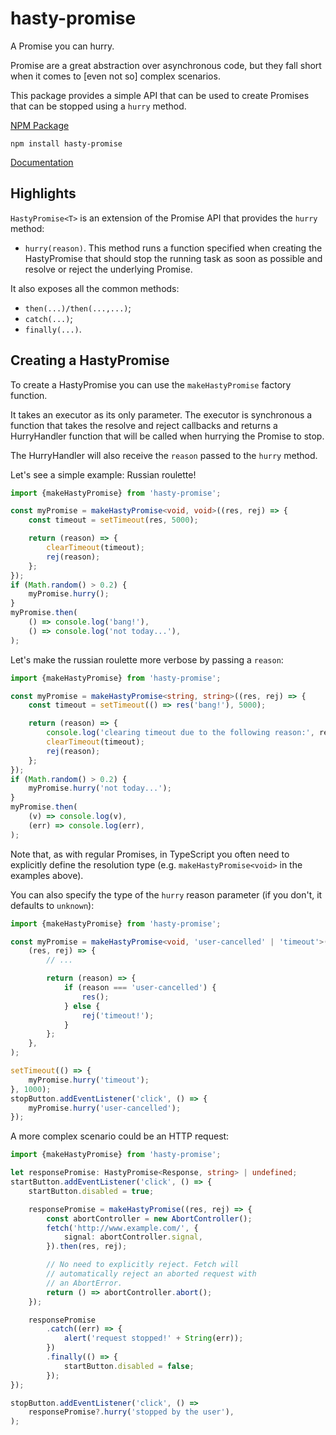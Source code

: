 # hasty-promise

A Promise you can hurry.

Promise are a great abstraction over asynchronous code,
but they fall short when it comes to [even not so] complex scenarios.

This package provides a simple API that can be used to create
Promises that can be stopped using a `hurry` method.

[NPM Package](https://www.npmjs.com/package/hasty-promise)

`npm install hasty-promise`

[Documentation](./docs/README.md)

## Highlights

`HastyPromise<T>` is an extension of the Promise API
that provides the `hurry` method:

- `hurry(reason)`. This method runs a function specified when creating
  the HastyPromise that should stop
  the running task as soon as possible and resolve or reject
  the underlying Promise.

It also exposes all the common methods:

- `then(...)/then(...,...)`;
- `catch(...)`;
- `finally(...)`.

## Creating a HastyPromise

To create a HastyPromise you can use the `makeHastyPromise` factory function.

It takes an executor as its only parameter. The executor is synchronous a function that
takes the resolve and reject callbacks and returns a HurryHandler function that
will be called when hurrying the Promise to stop.

The HurryHandler will also receive the `reason` passed to the `hurry` method.

Let's see a simple example: Russian roulette!

```ts
import {makeHastyPromise} from 'hasty-promise';

const myPromise = makeHastyPromise<void, void>((res, rej) => {
	const timeout = setTimeout(res, 5000);

	return (reason) => {
		clearTimeout(timeout);
		rej(reason);
	};
});
if (Math.random() > 0.2) {
	myPromise.hurry();
}
myPromise.then(
	() => console.log('bang!'),
	() => console.log('not today...'),
);
```

Let's make the russian roulette more verbose by passing a `reason`:

```ts
import {makeHastyPromise} from 'hasty-promise';

const myPromise = makeHastyPromise<string, string>((res, rej) => {
	const timeout = setTimeout(() => res('bang!'), 5000);

	return (reason) => {
		console.log('clearing timeout due to the following reason:', reason);
		clearTimeout(timeout);
		rej(reason);
	};
});
if (Math.random() > 0.2) {
	myPromise.hurry('not today...');
}
myPromise.then(
	(v) => console.log(v),
	(err) => console.log(err),
);
```

Note that, as with regular Promises, in TypeScript you often need to explicitly
define the resolution type (e.g. `makeHastyPromise<void>` in the examples above).

You can also specify the type of the `hurry` reason parameter (if you don't, it defaults to `unknown`):

```ts
import {makeHastyPromise} from 'hasty-promise';

const myPromise = makeHastyPromise<void, 'user-cancelled' | 'timeout'>(
	(res, rej) => {
		// ...

		return (reason) => {
			if (reason === 'user-cancelled') {
				res();
			} else {
				rej('timeout!');
			}
		};
	},
);

setTimeout(() => {
	myPromise.hurry('timeout');
}, 1000);
stopButton.addEventListener('click', () => {
	myPromise.hurry('user-cancelled');
});
```

A more complex scenario could be an HTTP request:

```ts
import {makeHastyPromise} from 'hasty-promise';

let responsePromise: HastyPromise<Response, string> | undefined;
startButton.addEventListener('click', () => {
	startButton.disabled = true;

	responsePromise = makeHastyPromise((res, rej) => {
		const abortController = new AbortController();
		fetch('http://www.example.com/', {
			signal: abortController.signal,
		}).then(res, rej);

		// No need to explicitly reject. Fetch will
		// automatically reject an aborted request with
		// an AbortError.
		return () => abortController.abort();
	});

	responsePromise
		.catch((err) => {
			alert('request stopped!' + String(err));
		})
		.finally(() => {
			startButton.disabled = false;
		});
});

stopButton.addEventListener('click', () =>
	responsePromise?.hurry('stopped by the user'),
);
```
